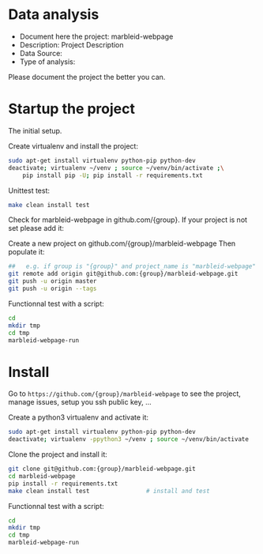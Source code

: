 # Data analysis
- Document here the project: marbleid-webpage
- Description: Project Description
- Data Source:
- Type of analysis:

Please document the project the better you can.

# Startup the project

The initial setup.

Create virtualenv and install the project:
```bash
sudo apt-get install virtualenv python-pip python-dev
deactivate; virtualenv ~/venv ; source ~/venv/bin/activate ;\
    pip install pip -U; pip install -r requirements.txt
```

Unittest test:
```bash
make clean install test
```

Check for marbleid-webpage in github.com/{group}. If your project is not set please add it:

Create a new project on github.com/{group}/marbleid-webpage
Then populate it:

```bash
##   e.g. if group is "{group}" and project_name is "marbleid-webpage"
git remote add origin git@github.com:{group}/marbleid-webpage.git
git push -u origin master
git push -u origin --tags
```

Functionnal test with a script:

```bash
cd
mkdir tmp
cd tmp
marbleid-webpage-run
```

# Install

Go to `https://github.com/{group}/marbleid-webpage` to see the project, manage issues,
setup you ssh public key, ...

Create a python3 virtualenv and activate it:

```bash
sudo apt-get install virtualenv python-pip python-dev
deactivate; virtualenv -ppython3 ~/venv ; source ~/venv/bin/activate
```

Clone the project and install it:

```bash
git clone git@github.com:{group}/marbleid-webpage.git
cd marbleid-webpage
pip install -r requirements.txt
make clean install test                # install and test
```
Functionnal test with a script:

```bash
cd
mkdir tmp
cd tmp
marbleid-webpage-run
```
